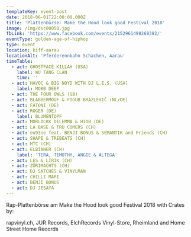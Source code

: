 ```yaml
---
templateKey: event-post
date: 2018-06-01T22:00:00.000Z
title: 'Plattenbörse: Make the Hood look good Festival 2018'
image: /img/dsc00050.jpg
fbLink: 'https://www.facebook.com/events/2152961498268382/'
eventType: golden-age-of-hiphop
type: event
location: kiff-aarau
locationAlt: 'Pferderennbahn Schachen, Aarau'
timeTable:
  - act: GHOSTFACE KILLAH (USA)
    label: WU TANG CLAN
    time: ''
  - act: HAVOC & BIG NOYD WITH DJ L.E.S. (USA)
    label: MOBB DEEP
  - act: THE FOUR OWLS (GB)
  - act: BLABBERMOUF & FIGUB BRAZLEVIČ (NL/DE)
  - act: FATONI (DE)
  - act: ROGER (DE)
    label: BLUMENTOPF
  - act: MORLOCKK DILEMMA & HIOB (DE)
  - act: LA BASE & TRU COMERS (CH)
  - act: eu93ne feat. BENJI BONUS & SEMANTIK and Friends (CH)
  - act: SHAPE & TREBEATS (CH)
  - act: HTC (CH)
  - act: ELBIANER (CH)
    label: 'TERA, TIMOTHY, ANGIE & ALTEGA'
  - act: LES & LIRIK (CH)
  - act: ZÜRIMACHTS (CH)
  - act: DJ SATCHES & VINYLMAN
  - act: CHILLI MARI
  - act: BENJI BONUS
  - act: DJ JESAYA
---
```


Rap-Plattenbörse am Make the Hood look good Festival 2018 with Crates by:

rapvinyl.ch, JUR Records, ElchRecords Vinyl-Store, Rheimland and Home Street Home Records
